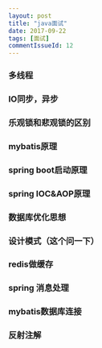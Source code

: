 ```yaml
---
layout: post
title: "java面试"
date: 2017-09-22
tags: [面试]
commentIssueId: 12
---
```


### 多线程

### IO同步，异步

### 乐观锁和悲观锁的区别

### mybatis原理

### spring boot启动原理

### spring IOC&AOP原理

### 数据库优化思想

### 设计模式（这个问一下）

### redis做缓存

### spring 消息处理

### mybatis数据库连接

### 反射注解

### 